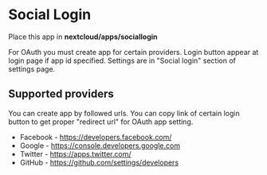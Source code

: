 # Social Login

Place this app in **nextcloud/apps/sociallogin**

For OAuth you must create app for certain providers. Login button appear at login page if app id specified. Settings are in "Social login" section of settings page.

## Supported providers

You can create app by followed urls. You can copy link of certain login button to get proper "redirect url" for OAuth app setting.

* Facebook - https://developers.facebook.com/
* Google - https://console.developers.google.com
* Twitter - https://apps.twitter.com/
* GitHub - https://github.com/settings/developers
